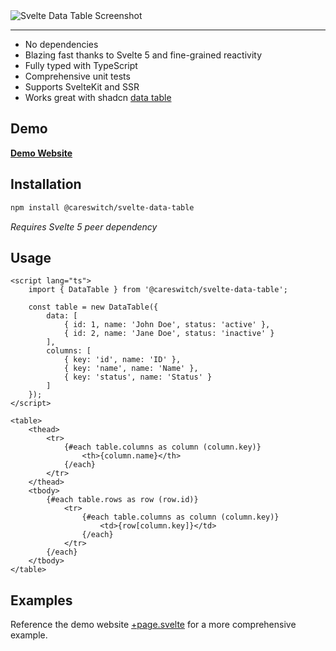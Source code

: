 <img align="center" alt="Svelte Data Table Screenshot" src="https://github.com/user-attachments/assets/fc527332-882b-463a-b070-d4714b32ec47">

---

- No dependencies
- Blazing fast thanks to Svelte 5 and fine-grained reactivity
- Fully typed with TypeScript
- Comprehensive unit tests
- Supports SvelteKit and SSR
- Works great with shadcn [data table](https://www.shadcn-svelte.com/docs/components/data-table)

## Demo

**[Demo Website](https://careswitch-svelte-data-table.vercel.app)**

## Installation

```bash
npm install @careswitch/svelte-data-table
```

_Requires Svelte 5 peer dependency_

## Usage

```svelte
<script lang="ts">
	import { DataTable } from '@careswitch/svelte-data-table';

	const table = new DataTable({
		data: [
			{ id: 1, name: 'John Doe', status: 'active' },
			{ id: 2, name: 'Jane Doe', status: 'inactive' }
		],
		columns: [
			{ key: 'id', name: 'ID' },
			{ key: 'name', name: 'Name' },
			{ key: 'status', name: 'Status' }
		]
	});
</script>

<table>
	<thead>
		<tr>
			{#each table.columns as column (column.key)}
				<th>{column.name}</th>
			{/each}
		</tr>
	</thead>
	<tbody>
		{#each table.rows as row (row.id)}
			<tr>
				{#each table.columns as column (column.key)}
					<td>{row[column.key]}</td>
				{/each}
			</tr>
		{/each}
	</tbody>
</table>
```

## Examples

Reference the demo website [+page.svelte](./src/routes/+page.svelte) for a more comprehensive example.
